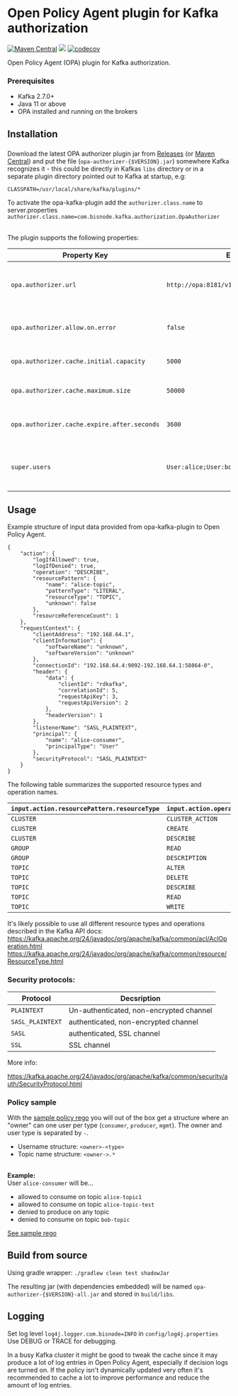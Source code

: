 #  Open Policy Agent plugin for Kafka authorization
[![Maven Central](https://maven-badges.herokuapp.com/maven-central/com.bisnode.kafka.authorization/opa-authorizer/badge.svg)](https://maven-badges.herokuapp.com/maven-central/com.bisnode.kafka.authorization/opa-authorizer)
![](https://github.com/Bisnode/opa-kafka-plugin/workflows/build/badge.svg)
[![codecov](https://codecov.io/gh/Bisnode/opa-kafka-plugin/branch/master/graph/badge.svg)](https://codecov.io/gh/Bisnode/opa-kafka-plugin)

Open Policy Agent (OPA) plugin for Kafka authorization.

### Prerequisites

* Kafka 2.7.0+
* Java 11 or above
* OPA installed and running on the brokers

## Installation

###

Download the latest OPA authorizer plugin jar from [Releases](https://github.com/Bisnode/opa-kafka-plugin/releases/) (or [Maven Central](https://search.maven.org/artifact/com.bisnode.kafka.authorization/opa-authorizer)) and put the
file (`opa-authorizer-{$VERSION}.jar`) somewhere Kafka recognizes it - this could be directly  in Kafkas `libs` directory
or in a separate plugin directory pointed out to Kafka at startup, e.g:

`CLASSPATH=/usr/local/share/kafka/plugins/*`

To activate the opa-kafka-plugin add the `authorizer.class.name` to server.properties\
`authorizer.class.name=com.bisnode.kafka.authorization.OpaAuthorizer`

<br />
The plugin supports the following properties:

| Property Key | Example | Default | Description |
| --- | --- | --- | --- |
| `opa.authorizer.url` | `http://opa:8181/v1/data/kafka/authz/allow` |  | Name of the OPA policy to query. [required] |
| `opa.authorizer.allow.on.error` | `false` | `false` | Fail-closed or fail-open if OPA call fails. |
| `opa.authorizer.cache.initial.capacity` | `5000` | `5000` | Initial decision cache size. |
| `opa.authorizer.cache.maximum.size` | `50000` | `50000` | Max decision cache size. |
| `opa.authorizer.cache.expire.after.seconds` | `3600` | `3600` | Decision cache expiry in seconds. |
| `super.users` | `User:alice;User:bob` |  | Super users which are always allowed. |

## Usage

Example structure of input data provided from opa-kafka-plugin to Open Policy Agent.
```
{
    "action": {
        "logIfAllowed": true,
        "logIfDenied": true,
        "operation": "DESCRIBE",
        "resourcePattern": {
            "name": "alice-topic",
            "patternType": "LITERAL",
            "resourceType": "TOPIC",
            "unknown": false
        },
        "resourceReferenceCount": 1
    },
    "requestContext": {
        "clientAddress": "192.168.64.1",
        "clientInformation": {
            "softwareName": "unknown",
            "softwareVersion": "unknown"
        },
        "connectionId": "192.168.64.4:9092-192.168.64.1:58864-0",
        "header": {
            "data": {
                "clientId": "rdkafka",
                "correlationId": 5,
                "requestApiKey": 3,
                "requestApiVersion": 2
            },
            "headerVersion": 1
        },
        "listenerName": "SASL_PLAINTEXT",
        "principal": {
            "name": "alice-consumer",
            "principalType": "User"
        },
        "securityProtocol": "SASL_PLAINTEXT"
    }
}
```

The following table summarizes the supported resource types and operation names.

| `input.action.resourcePattern.resourceType` | `input.action.operation` |
| --- | --- |
| `CLUSTER` | `CLUSTER_ACTION` |
| `CLUSTER` | `CREATE` |
| `CLUSTER` | `DESCRIBE` |
| `GROUP` | `READ` |
| `GROUP` | `DESCRIPTION` |
| `TOPIC` | `ALTER` |
| `TOPIC` | `DELETE` |
| `TOPIC` | `DESCRIBE` |
| `TOPIC` | `READ` |
| `TOPIC` | `WRITE` |

It's likely possible to use all different resource types and operations described in the Kafka API docs:
https://kafka.apache.org/24/javadoc/org/apache/kafka/common/acl/AclOperation.html
https://kafka.apache.org/24/javadoc/org/apache/kafka/common/resource/ResourceType.html

### Security protocols:

| Protocol | Decsription |
|---|---|
| `PLAINTEXT` | Un-authenticated, non-encrypted channel |
| `SASL_PLAINTEXT` | authenticated, non-encrypted channel |
| `SASL` | authenticated, SSL channel |
| `SSL` | SSL channel |

More info:

https://kafka.apache.org/24/javadoc/org/apache/kafka/common/security/auth/SecurityProtocol.html

### Policy sample

With the [sample policy rego](src/main/rego/README.md) you will out of the box get
a structure where an "owner" can one user per type (`consumer`, `producer`, `mgmt`). The owner and user type is separated by `-`.
* Username structure: `<owner>-<type>`
* Topic name structure: `<owner->.*`

\
<b>Example:</b> \
User `alice-consumer` will be...
* allowed to consume on topic `alice-topic1`
* allowed to consume on topic `alice-topic-test`
* denied to produce on any topic
* denied to consume on topic `bob-topic`

[See sample rego](src/main/rego/README.md)

## Build from source

Using gradle wrapper: `./gradlew clean test shadowJar`

The resulting jar (with dependencies embedded) will be named `opa-authorizer-{$VERSION}-all.jar` and stored in
`build/libs`.

## Logging

Set log level `log4j.logger.com.bisnode=INFO` in `config/log4j.properties`
Use DEBUG or TRACE for debugging.

In a busy Kafka cluster it might be good to tweak the cache since it may produce a lot of log entries in Open Policy Agent, especially if decision logs are turned on. If the policy isn't dynamically updated very often it's recommended to cache a lot to improve performance and reduce the amount of log entries.
